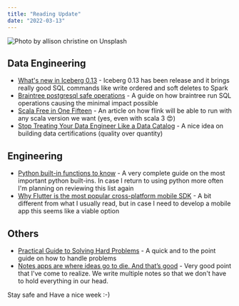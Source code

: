 ```yaml
---
title: "Reading Update"
date: "2022-03-13"
---
```


![Photo by allison christine on Unsplash](./rain.jpeg)

## Data Engineering

- [What's new in Iceberg 0.13](https://tabular.io/blog/whats-new-in-iceberg-0.13/) - Iceberg 0.13 has been release and it brings really good SQL commands like write ordered and soft deletes to Spark
- [Braintree postgresql safe operations](https://gist.github.com/jcoleman/1e6ad1bf8de454c166da94b67537758b) - A guide on how braintree run SQL operations causing the minimal impact possible
- [Scala Free in One Fifteen](https://flink.apache.org/2022/02/22/scala-free.html) - An article on how flink will be able to run with any scala version we want (yes, even with scala 3 😍)
- [Stop Treating Your Data Engineer Like a Data Catalog](https://barrmoses.medium.com/stop-treating-your-data-engineer-like-a-data-catalog-14ed3eacf646) - A nice idea on building data certifications (quality over quantity)

## Engineering

- [Python built-in functions to know](https://treyhunner.com/2019/05/python-builtins-worth-learning/) - A very complete guide on the most important python built-ins. In case I return to using python more often I'm planning on reviewing this list again
- [Why Flutter is the most popular cross-platform mobile SDK](https://stackoverflow.blog/2022/02/21/why-flutter-is-the-most-popular-cross-platform-mobile-sdk/) - A bit different from what I usually read, but in case I need to develop a mobile app this seems like a viable option

## Others

- [Practical Guide to Solving Hard Problems](https://praeclarum.org/2022/02/19/hard-problems.html) - A quick and to the point guide on how to handle problems
- [Notes apps are where ideas go to die. And that’s good](https://reproof.app/blog/notes-apps-help-us-forget) - Very good point that I've come to realize. We write multiple notes so that we don't have to hold everything in our head.

Stay safe and Have a nice week :-)
